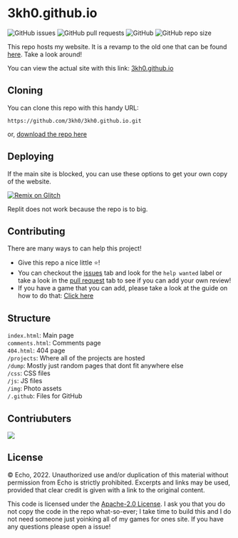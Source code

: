# 3kh0.github.io

![GitHub issues](https://img.shields.io/github/issues/3kh0/3kh0.github.io?logo=github&style=flat-square) 
![GitHub pull requests](https://img.shields.io/github/issues-pr/3kh0/3kh0.github.io?label=Pull%20requests&logo=github&style=flat-square) 
![GitHub](https://img.shields.io/github/license/3kh0/3kh0.github.io?label=Licence&logo=github&style=flat-square) 
![GitHub repo size](https://img.shields.io/github/repo-size/3kh0/3kh0.github.io?label=Repo%20size&logo=github&style=flat-square)

This repo hosts my website. It is a revamp to the old one that can be found [here](https://github.com/3kh0/website-v1). Take a look around!

You can view the actual site with this link: [3kh0.github.io](https://3kh0.github.io)


## Cloning

You can clone this repo with this handy URL:
```
https://github.com/3kh0/3kh0.github.io.git
```
or, [download the repo here](https://github.com/3kh0/3kh0.github.io/archive/refs/heads/main.zip)

## Deploying

If the main site is blocked, you can use these options to get your own copy of the website.

[![Remix on Glitch](https://raw.githubusercontent.com/BinBashBanana/deploy-buttons/master/buttons/remade/glitch.svg)](https://glitch.com/edit/#!/import/github/3kh0/3kh0.github.io) 

Replit does not work because the repo is to big.

## Contributing

There are many ways to can help this project!

- Give this repo a nice little :star:!
- You can checkout the [issues](https://github.com/3kh0/3kh0.github.io/issues) tab and look for the `help wanted` label or take a look in the [pull request](https://github.com/3kh0/3kh0.github.io/pulls) tab to see if you can add your own review! 
- If you have a game that you can add, please take a look at the guide on how to do that: [Click here](https://github.com/3kh0/3kh0.github.io/wiki/Guide:-Adding-games)

## Structure

`index.html`: Main page<br>
`comments.html`: Comments page<br>
`404.html`: 404 page<br>
`/projects`: Where all of the projects are hosted<br>
`/dump`: Mostly just random pages that dont fit anywhere else<br>
`/css`: CSS files<br>
`/js`: JS files<br>
`/img`: Photo assets<br>
`/.github`: Files for GitHub<br>

## Contriubuters

<img src="https://contrib.rocks/image?repo=3kh0/3kh0.github.io" />

## License

© Echo, 2022. Unauthorized use and/or duplication of this material without permission from Echo is strictly prohibited. Excerpts and links may be used, provided that clear credit is given with a link to the original content.

This code is licensed under the [Apache-2.0 License](https://github.com/3kh0/3kh0.github.io/blob/main/LICENSE.md). I ask you that you do not copy the code in the repo what-so-ever; I take time to build this and I do not need someone just yoinking all of my games for ones site. If you have any questions please open a issue!
